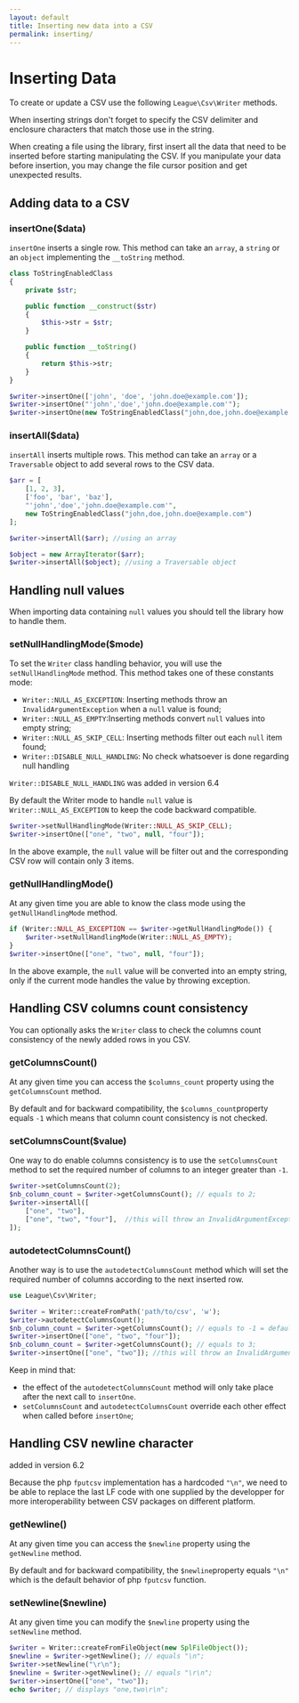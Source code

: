 ```yaml
---
layout: default
title: Inserting new data into a CSV
permalink: inserting/
---
```


# Inserting Data

To create or update a CSV use the following `League\Csv\Writer` methods.

<p class="message-warning">When inserting strings don't forget to specify the CSV delimiter and enclosure characters that match those use in the string.</p>

<p class="message-info">When creating a file using the library, first insert all the data that need to be inserted before starting manipulating the CSV. If you manipulate your data before insertion, you may change the file cursor position and get unexpected results.</p>

## Adding data to a CSV

### insertOne($data)

`insertOne` inserts a single row. This method can take an `array`, a `string` or
an `object` implementing the `__toString` method.

~~~php
class ToStringEnabledClass
{
    private $str;

    public function __construct($str)
    {
        $this->str = $str;
    }

    public function __toString()
    {
        return $this->str;
    }
}

$writer->insertOne(['john', 'doe', 'john.doe@example.com']);
$writer->insertOne("'john','doe','john.doe@example.com'"); 
$writer->insertOne(new ToStringEnabledClass("john,doe,john.doe@example.com")) 
~~~

### insertAll($data)

`insertAll` inserts multiple rows. This method can take an `array` or a 
`Traversable` object to add several rows to the CSV data.

~~~php
$arr = [
    [1, 2, 3],
    ['foo', 'bar', 'baz'],
    "'john','doe','john.doe@example.com'",
    new ToStringEnabledClass("john,doe,john.doe@example.com")
];

$writer->insertAll($arr); //using an array 

$object = new ArrayIterator($arr);
$writer->insertAll($object); //using a Traversable object
~~~

## Handling null values

When importing data containing `null` values you should tell the library how to handle them. 

### setNullHandlingMode($mode)

To set the `Writer` class handling behavior, you will use the `setNullHandlingMode` method. This method takes one of these constants mode:

* `Writer::NULL_AS_EXCEPTION`: Inserting methods throw an `InvalidArgumentException` when a `null` value is found;
* `Writer::NULL_AS_EMPTY`:Inserting methods convert `null` values into empty string;
* `Writer::NULL_AS_SKIP_CELL`: Inserting methods filter out each `null` item found;
* `Writer::DISABLE_NULL_HANDLING`: No check whatsoever is done regarding null handling

<p class="message-notice"><code>Writer::DISABLE_NULL_HANDLING</code> was added in version 6.4</p>

<p class="message-warning">By default the Writer mode to handle <code>null</code> value is <code>Writer::NULL_AS_EXCEPTION</code> to keep the code backward compatible.</p>

~~~php
$writer->setNullHandlingMode(Writer::NULL_AS_SKIP_CELL);
$writer->insertOne(["one", "two", null, "four"]); 
~~~

In the above example, the `null` value will be filter out and the corresponding CSV row will contain only 3 items.

### getNullHandlingMode()

At any given time you are able to know the class mode using the `getNullHandlingMode` method.

~~~php
if (Writer::NULL_AS_EXCEPTION == $writer->getNullHandlingMode()) {
    $writer->setNullHandlingMode(Writer::NULL_AS_EMPTY);
}
$writer->insertOne(["one", "two", null, "four"]); 
~~~
In the above example, the `null` value will be converted into an empty string, only if the current mode handles the value by throwing exception.

## Handling CSV columns count consistency

You can optionally asks the `Writer` class to check the columns count consistency of the newly added rows in you CSV.

### getColumnsCount()

At any given time you can access the `$columns_count` property using the `getColumnsCount` method. 

<p class="message-warning">By default and for backward compatibility, the <code>$columns_count</code>property equals <code>-1</code> which means that column count consistency is not checked.</p>

### setColumnsCount($value)

One way to do enable columns consistency is to use the `setColumnsCount` method to set the required number of columns to an integer greater than `-1`.

~~~php
$writer->setColumnsCount(2);
$nb_column_count = $writer->getColumnsCount(); // equals to 2;
$writer->insertAll([
    ["one", "two"],
    ["one", "two", "four"],  //this will throw an InvalidArgumentException
]); 
~~~

### autodetectColumnsCount()

Another way is to use the `autodetectColumnsCount` method which will set the required number of columns according to the next inserted row.

~~~php
use League\Csv\Writer;

$writer = Writer::createFromPath('path/to/csv', 'w');
$writer->autodetectColumnsCount();
$nb_column_count = $writer->getColumnsCount(); // equals to -1 = default value;
$writer->insertOne(["one", "two", "four"]); 
$nb_column_count = $writer->getColumnsCount(); // equals to 3;
$writer->insertOne(["one", "two"]); //this will throw an InvalidArgumentException
~~~

Keep in mind that:

* the effect of the `autodetectColumnsCount` method will only take place after the next call to `insertOne`.
* `setColumnsCount` and `autodetectColumnsCount` override each other effect when called before `insertOne`;

## Handling CSV newline character

<p class="message-notice">added in version 6.2</p>

Because the php `fputcsv` implementation has a hardcoded `"\n"`, we need to be able to replace the last LF code with one supplied by the developper for more interoperability between CSV packages on different platform.

### getNewline()

At any given time you can access the `$newline` property using the `getNewline` method. 

<p class="message-warning">By default and for backward compatibility, the <code>$newline</code>property equals <code>"\n"</code> which is the default behavior of php <code>fputcsv</code> function.</p>

### setNewline($newline)

At any given time you can modify the `$newline` property using the `setNewline` method.

~~~php
$writer = Writer::createFromFileObject(new SplFileObject());
$newline = $writer->getNewline(); // equals "\n";
$writer->setNewline("\r\n");
$newline = $writer->getNewline(); // equals "\r\n";
$writer->insertOne(["one", "two"]); 
echo $writer; // displays "one,two\r\n";
~~~